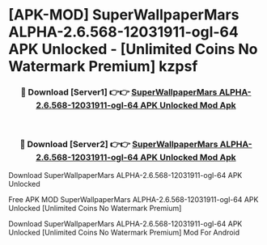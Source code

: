 # [APK-MOD] SuperWallpaperMars ALPHA-2.6.568-12031911-ogl-64 APK Unlocked - [Unlimited Coins No Watermark Premium] kzpsf



<div align="center">
<h3>🔴 Download [Server1] 👉👉 <a href="https://momento.my/?title=SuperWallpaperMars_ALPHA-2.6.568-12031911-ogl-64_APK_Unlocked">SuperWallpaperMars ALPHA-2.6.568-12031911-ogl-64 APK Unlocked Mod Apk</a></h3><br>

<h3>🔴 Download [Server2] 👉👉 <a href="https://momento.my/?title=SuperWallpaperMars_ALPHA-2.6.568-12031911-ogl-64_APK_Unlocked">SuperWallpaperMars ALPHA-2.6.568-12031911-ogl-64 APK Unlocked Mod Apk</a></h3>
</div>



Download SuperWallpaperMars ALPHA-2.6.568-12031911-ogl-64 APK Unlocked 

Free APK MOD SuperWallpaperMars ALPHA-2.6.568-12031911-ogl-64 APK Unlocked [Unlimited Coins No Watermark Premium]

Download SuperWallpaperMars ALPHA-2.6.568-12031911-ogl-64 APK Unlocked [Unlimited Coins No Watermark Premium] Mod For Android
